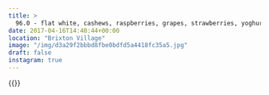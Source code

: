 ```yaml
---
title: >
  96.0 - flat white, cashews, raspberries, grapes, strawberries, yoghurt, hummus, carrots 🍇
date: 2017-04-16T14:40:44+00:00
location: "Brixton Village"
image: "/img/d3a29f2bbbd8fbe0bdfd5a4418fc35a5.jpg"
draft: false
instagram: true
---
```


{{<photo src="/img/d3a29f2bbbd8fbe0bdfd5a4418fc35a5.jpg">}}
